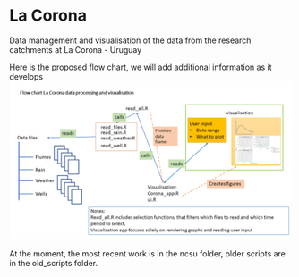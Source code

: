 # La Corona
Data management and visualisation of the data from the research catchments at La Corona - Uruguay

Here is the proposed flow chart, we will add additional information as it develops
![Flow chart La Corona data](/images/Flowchart_LaCorona_data.png)

At the moment, the most recent work is in the ncsu folder, older scripts are in the old_scripts folder.

